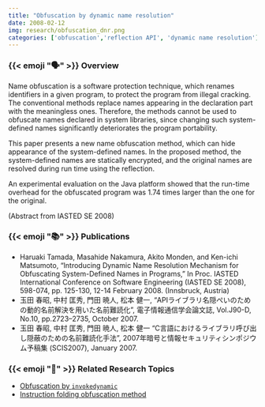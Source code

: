 ```yaml
---
title: "Obfuscation by dynamic name resolution"
date: 2008-02-12
img: research/obfuscation_dnr.png
categories: ['obfuscation','reflection API', 'dynamic name resolution']
---
```


### {{< emoji ":speaking_head:" >}} Overview

Name obfuscation is a software protection technique, which renames identifiers in a given program, to protect the program from illegal cracking.
The conventional methods replace names appearing in the declaration part with the meaningless ones. 
Therefore, the methods cannot be used to obfuscate names declared in system libraries, since changing such system-defined names significantly deteriorates the program portability.

This paper presents a new name obfuscation method, which can hide appearance of the system-defined names.
In the proposed method, the system-defined names are statically encrypted, and the original names are resolved during run time using the reflection.

An experimental evaluation on the Java platform showed that the run-time overhead for the obfuscated program was 1.74 times larger than the one for the original.

(Abstract from IASTED SE 2008)

### {{< emoji ":books:" >}} Publications

* Haruaki Tamada, Masahide Nakamura, Akito Monden, and Ken-ichi Matsumoto, “Introducing Dynamic Name Resolution Mechanism for Obfuscating System-Defined Names in Programs,” In Proc. IASTED International Conference on Software Engineering (IASTED SE 2008), 598-074, pp. 125-130, 12-14 February 2008. (Innsbruck, Austria)
* 玉田 春昭, 中村 匡秀, 門田 暁人, 松本 健一, “APIライブラリ名隠ぺいのための動的名前解決を用いた名前難読化”, 電子情報通信学会論文誌, Vol.J90-D, No.10, pp.2723–2735, October 2007. 
* 玉田 春昭, 中村 匡秀, 門田 暁人, 松本 健一 “C言語におけるライブラリ呼び出し隠蔽のための名前難読化手法”, 2007年暗号と情報セキュリティシンポジウム予稿集 (SCIS2007), January 2007.

### {{< emoji ":handshake:" >}} Related Research Topics

* [Obfuscation by `invokedynamic`](../obfuscation_by_invokedynamic)
* [Instruction folding obfuscation method](../obfuscation_by_method_folding)
